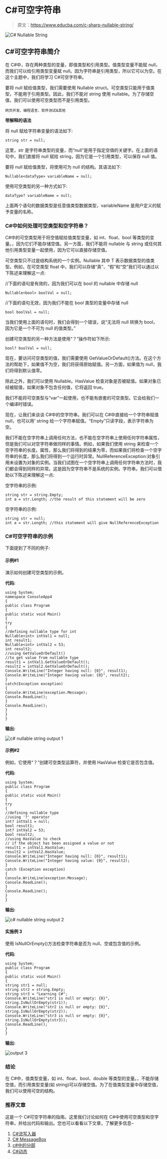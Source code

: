 # C#可空字符串

> 原文：<https://www.educba.com/c-sharp-nullable-string/>

![C# Nullable String](img/cfa201cd871fe122238c2952f26b6b68.png)



## C#可空字符串简介

在 C#中，存在两种类型的变量，即值类型和引用类型。值类型变量不能赋 null，而我们可以给引用类型变量赋 null。因为字符串是引用类型，所以它可以为空。在这个主题中，我们将学习 C#可空字符串。

要将 null 赋给值类型，我们需要使用 Nullable <t>struct。可空类型只能用于值类型，不能用于引用类型。因此，我们不能对 string 使用 nullable。为了存储空值，我们可以使用可空类型而不是引用类型。</t>

<small>网页开发、编程语言、软件测试&其他</small>

**带解释的语法**

将 null 赋给字符串变量的语法如下:

```
string str = null;
```

这里，str 是字符串类型的变量，而“null”是用于指定空值的关键字。在上面的语句中，我们直接将 null 赋给 string，因为它是一个引用类型，可以保存 null 值。

要将 null 赋给值类型，将使用可为 null 的<t>结构。其语法如下:</t>

```
Nullable<dataType> variableName = null;
```

使用可空类型的另一种方式如下:

```
dataType? variableName = null;
```

上面两个语句的数据类型是任意值类型数据类型，variableName 是用户定义的赋予变量的名称。

### C#中如何处理可空类型和空字符串？

C#中的可空类型用于将空值赋给值类型变量，如 int、float、bool 等类型的变量。，因为它们不能存储空值。另一方面，我们不能将 nullable 与 string 或任何其他引用类型变量一起使用，因为它可以直接存储空值。

可空类型只不过是结构系统的一个实例。Nullable <t>其中 T 表示数据类型的值类型。例如，在可空类型 float 中，我们可以存储“真”、“假”和“空”我们可以通过以下陈述来理解这一点:</t>

//下面的语句是有效的，因为我们可以在 bool 的 nullable 中存储 null

```
Nullable<bool> boolVal = null;
```

//下面的语句无效，因为我们不能在 bool 类型的变量中存储 null

```
bool boolVal = null;
```

当我们使用上面的语句时，我们会得到一个错误，说“无法将 null 转换为 bool，因为它是一个不可为 null 的值类型。”

创建可空类型的另一种方法是使用“？”操作符如下所示:

```
bool? boolVal = null;
```

现在，要访问可空类型的值，我们需要使用 GetValueOrDefault()方法。在这个方法的帮助下，如果值不为空，我们将获得原始赋值。另一方面，如果值为 null，我们将得到默认值零。

除此之外，我们可以使用 Nullable。HasValue 检查对象是否被赋值。如果对象已经被赋值，如果对象不包含任何值，它将返回 true。

我们不能将可空类型与“var”一起使用，也不能有嵌套的可空类型。它会给我们一个编译时错误。

现在，让我们来谈谈 C#中的空字符串。我们可以在 C#中直接给一个字符串赋值 null，也可以用' string 给一个字符串赋值。“Empty”只读字段，表示字符串为空。

我们不能在空字符串上调用任何方法，也不能在空字符串上使用任何字符串属性，但是我们可以对空字符串做同样的事情。例如，如果我们使用 string 来检查一个空字符串的长度。属性，那么我们将得到的结果为零，而如果我们将检查一个空字符串的长度，那么我们将得到一个运行时异常。NullReferenceException:对象引用未设置为对象的实例。当我们试图在一个空字符串上调用任何字符串方法时，我们都会得到同样的异常。这是因为空字符串不是系统的实例。字符串。我们可以借助以下陈述来理解这一点:

空字符串的示例:

```
string str = string.Empty;
int a = str.Length; //the result of this statement will be zero
```

空字符串的示例:

```
string str = null;
int a = str.Length; //this statement will give NullReferenceException
```

### C#可空字符串的示例

下面提到了不同的例子:

#### 示例#1

演示如何创建可空类型的示例。

**代码:**

```
using System;
namespace ConsoleApp4
{
public class Program
{
public static void Main()
{
try
{
//defining nullable type for int
Nullable<int> intVal1 = null;
int result1;
Nullable<int> intVal2 = 53;
int result2;
//using GetValueOrDefault()
//to get value from nullable type
result1 = intVal1.GetValueOrDefault();
result2 = intVal2.GetValueOrDefault();
Console.WriteLine("Integer having null: {0}", result1);
Console.WriteLine("Integer having value: {0}", result2);
}
catch(Exception exception)
{
Console.WriteLine(exception.Message);
Console.ReadLine();
}
Console.ReadLine();
}
}
}
```

**输出:**

![c# nullable string output 1](img/f0a37bb435aba9d306bd5e254b66b701.png)



#### 示例#2

例如，它使用“？”创建可空类型运算符，并使用 HasValue 检查它是否包含值。

**代码:**

```
using System;
public class Program
{
public static void Main()
{
try
{
//defining nullable type
//using '?' operator
int? intVal1 = null;
bool result1;
int? intVal2 = 53;
bool result2;
//using HasValue to check
// if the object has been assigned a value or not
result1 = intVal1.HasValue;
result2 = intVal2.HasValue;
Console.WriteLine("Integer having null: {0}", result1);
Console.WriteLine("Integer having value: {0}", result2);
}
catch (Exception exception)
{
Console.WriteLine(exception.Message);
Console.ReadLine();
}
Console.ReadLine();
}
}
```

**输出:**

![c# nullable string output 2](img/deba170c83a30451d8f61572ec391d99.png)



#### 实施例 3

使用 IsNullOrEmpty()方法检查字符串是否为 null、空或包含值的示例。

**代码:**

```
using System;
public class Program
{
public static void Main()
{
string str1 = null;
string str2 = string.Empty;
string str3 = "Learning C#";
Console.WriteLine("str1 is null or empty: {0}", string.IsNullOrEmpty(str1));
Console.WriteLine("str2 is null or empty: {0}", string.IsNullOrEmpty(str2));
Console.WriteLine("str3 is null or empty: {0}", string.IsNullOrEmpty(str3));
Console.ReadLine();
}
}
```

**输出:**

![output 3](img/01f7bb40bff9a65ef88d75422331f28e.png)



### 结论

在 C#中，值类型变量，如 int、float、bool、double 等类型的变量。，不能存储空值，而引用类型变量(如 string)可以存储空值。为了在值类型变量中存储空值，我们可以使用可空的<t>结构。</t>

### 推荐文章

这是一个 C#可空字符串的指南。这里我们讨论如何在 C#中使用可空类型和空字符串，并给出代码和输出。您也可以看看以下文章，了解更多信息–

1.  [C#流写入器](https://www.educba.com/c-sharp-streamwriter/)
2.  [C# MessageBox](https://www.educba.com/c-sharp-messagebox/)
3.  [c#中的分部](https://www.educba.com/partial-in-c-sharp/)
4.  [C#动态](https://www.educba.com/c-sharp-dynamic/)





